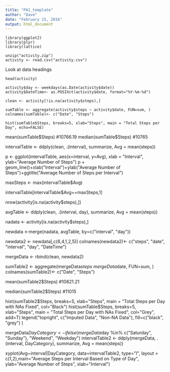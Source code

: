 ```yaml
---
title: "PA1_template"
author: "Dave"
date: "February 15, 2016"
output: html_document
---
```


```{r}
library(ggplot2)
library(plyr)
library(lattice)
```

```{r}
unzip("activity.zip")
activity <- read.csv("activity.csv")
```

Look at data headings

```{r}
head(activity)
```

```{r}
activity$day <- weekdays(as.Date(activity$date))
activity$DateTime<- as.POSIXct(activity$date, format="%Y-%m-%d")

clean <- activity[!is.na(activity$steps),]

sumTable <- aggregate(activity$steps ~ activity$date, FUN=sum, )
colnames(sumTable)<- c("Date", "Steps")
```

```{r}
hist(sumTable$Steps, breaks=5, xlab="Steps", main = "Total Steps per Day", echo=FALSE)
```

mean(sumTable$Steps) #10766.19
median(sumTable$Steps) #10765

intervalTable <- ddply(clean, .(interval), summarize, Avg = mean(steps))

p <- ggplot(intervalTable, aes(x=interval, y=Avg), xlab = "Interval", ylab="Average Number of Steps")
p + geom_line()+xlab("Interval")+ylab("Average Number of Steps")+ggtitle("Average Number of Steps per Interval")

maxSteps <- max(intervalTable$Avg)

intervalTable[intervalTable$Avg==maxSteps,1]

nrow(activity[is.na(activity$steps),])

avgTable <- ddply(clean, .(interval, day), summarize, Avg = mean(steps))

nadata <- activity[is.na(activity$steps),]

newdata <-merge(nadata, avgTable, by=c("interval", "day"))

newdata2 <- newdata[,c(6,4,1,2,5)]
colnames(newdata2)<- c("steps", "date", "interval", "day", "DateTime")

mergeData <- rbind(clean, newdata2)

sumTable2 <- aggregate(mergeData$steps ~ mergeData$date, FUN=sum, )
colnames(sumTable2)<- c("Date", "Steps")

mean(sumTable2$Steps) #10821.21

median(sumTable2$Steps) #11015

hist(sumTable2$Steps, breaks=5, xlab="Steps", main = "Total Steps per Day with NAs Fixed", col="Black")
hist(sumTable$Steps, breaks=5, xlab="Steps", main = "Total Steps per Day with NAs Fixed", col="Grey", add=T)
legend("topright", c("Imputed Data", "Non-NA Data"), fill=c("black", "grey") )

mergeData$DayCategory <- ifelse(mergeData$day %in% c("Saturday", "Sunday"), "Weekend", "Weekday")
intervalTable2 <- ddply(mergeData, .(interval, DayCategory), summarize, Avg = mean(steps))

xyplot(Avg~interval|DayCategory, data=intervalTable2, type="l",  layout = c(1,2),main="Average Steps per Interval Based on Type of Day", ylab="Average Number of Steps", xlab="Interval")

```
